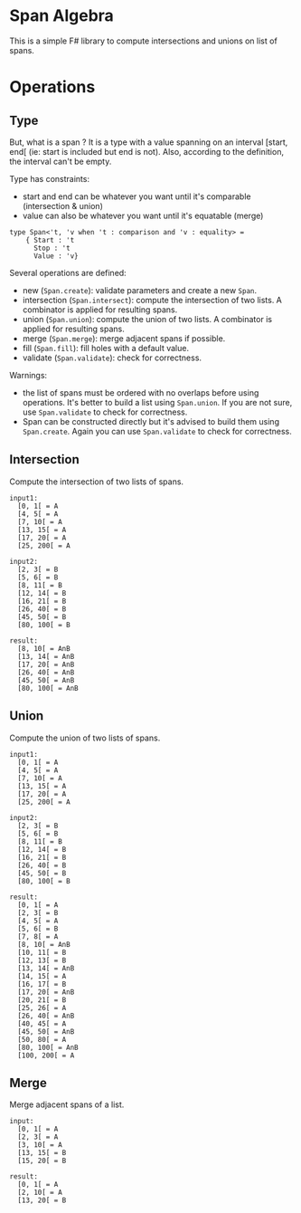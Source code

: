﻿# Span Algebra

This is a simple F# library to compute intersections and unions on list of spans.

# Operations

## Type
But, what is a span ? It is a type with a value spanning on an interval [start, end[ (ie: start is included but end is not). Also, according to the definition, the interval can't be empty.

Type has constraints:
* start and end can be whatever you want until it's comparable (intersection & union)
* value can also be whatever you want until it's equatable (merge)

````
type Span<'t, 'v when 't : comparison and 'v : equality> = 
    { Start : 't
      Stop : 't
      Value : 'v}
````

Several operations are defined:
* new (`Span.create`): validate parameters and create a new `Span`.
* intersection (`Span.intersect`): compute the intersection of two lists. A combinator is applied for resulting spans.
* union (`Span.union`): compute the union of two lists. A combinator is applied for resulting spans.
* merge (`Span.merge`): merge adjacent spans if possible.
* fill (`Span.fill`): fill holes with a default value.
* validate (`Span.validate`): check for correctness.

Warnings: 
* the list of spans must be ordered with no overlaps before using operations. It's better to build a list using `Span.union`. If you are not sure, use `Span.validate` to check for correctness.
* Span can be constructed directly but it's advised to build them using `Span.create`. Again you can use `Span.validate` to check for correctness.

## Intersection
Compute the intersection of two lists of spans.

````
input1:
  [0, 1[ = A
  [4, 5[ = A
  [7, 10[ = A
  [13, 15[ = A
  [17, 20[ = A
  [25, 200[ = A

input2:
  [2, 3[ = B
  [5, 6[ = B
  [8, 11[ = B
  [12, 14[ = B
  [16, 21[ = B
  [26, 40[ = B
  [45, 50[ = B
  [80, 100[ = B

result:
  [8, 10[ = AnB
  [13, 14[ = AnB
  [17, 20[ = AnB
  [26, 40[ = AnB
  [45, 50[ = AnB
  [80, 100[ = AnB
````

## Union
Compute the union of two lists of spans.

````
input1:
  [0, 1[ = A
  [4, 5[ = A
  [7, 10[ = A
  [13, 15[ = A
  [17, 20[ = A
  [25, 200[ = A

input2:
  [2, 3[ = B
  [5, 6[ = B
  [8, 11[ = B
  [12, 14[ = B
  [16, 21[ = B
  [26, 40[ = B
  [45, 50[ = B
  [80, 100[ = B

result:
  [0, 1[ = A
  [2, 3[ = B
  [4, 5[ = A
  [5, 6[ = B
  [7, 8[ = A
  [8, 10[ = AnB
  [10, 11[ = B
  [12, 13[ = B
  [13, 14[ = AnB
  [14, 15[ = A
  [16, 17[ = B
  [17, 20[ = AnB
  [20, 21[ = B
  [25, 26[ = A
  [26, 40[ = AnB
  [40, 45[ = A
  [45, 50[ = AnB
  [50, 80[ = A
  [80, 100[ = AnB
  [100, 200[ = A
````

## Merge
Merge adjacent spans of a list.

````
input:
  [0, 1[ = A
  [2, 3[ = A
  [3, 10[ = A
  [13, 15[ = B
  [15, 20[ = B

result:
  [0, 1[ = A
  [2, 10[ = A
  [13, 20[ = B
````
